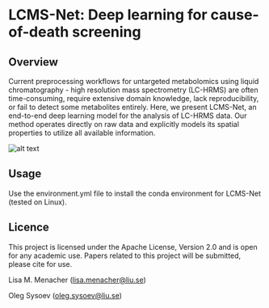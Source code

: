 # LCMS-Net: Deep learning for cause-of-death screening

## Overview

Current preprocessing workflows for untargeted metabolomics using liquid chromatography - high resolution mass spectrometry (LC-HRMS) are often time-consuming, require extensive domain knowledge, lack reproducibility, or fail to detect some metabolites entirely. Here, we present LCMS-Net, an end-to-end deep learning model for the analysis of LC-HRMS data. Our method operates directly on raw data and explicitly models its spatial properties to utilize all available information.

![alt text](https://github.com/lisamenacher/DL_for_CoD_Prediction/blob/main/Fig_1.png)

## Usage

Use the environment.yml file to install the conda environment for LCMS-Net (tested on Linux).

## Licence

This project is licensed under the Apache License, Version 2.0 and is open for any academic use. Papers related to this project will be submitted, please cite for use.

Lisa M. Menacher (lisa.menacher@liu.se)

Oleg Sysoev (oleg.sysoev@liu.se)

